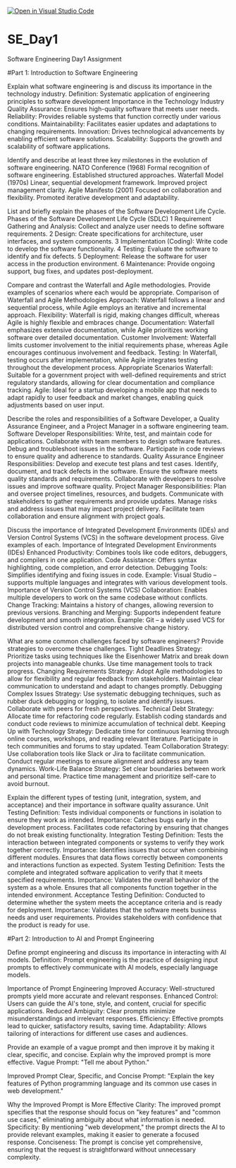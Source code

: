 [![Open in Visual Studio Code](https://classroom.github.com/assets/open-in-vscode-2e0aaae1b6195c2367325f4f02e2d04e9abb55f0b24a779b69b11b9e10269abc.svg)](https://classroom.github.com/online_ide?assignment_repo_id=18402317&assignment_repo_type=AssignmentRepo)
# SE_Day1
Software Engineering Day1 Assignment

#Part 1: Introduction to Software Engineering

Explain what software engineering is and discuss its importance in the technology industry.
Definition: Systematic application of engineering principles to software development
Importance in the Technology Industry
Quality Assurance: Ensures high-quality software that meets user needs.
Reliability: Provides reliable systems that function correctly under various conditions.
Maintainability: Facilitates easier updates and adaptations to changing requirements.
Innovation: Drives technological advancements by enabling efficient software solutions.
Scalability: Supports the growth and scalability of software applications.

Identify and describe at least three key milestones in the evolution of software engineering.
NATO Conference (1968)
Formal recognition of software engineering.
Established structured approaches.
Waterfall Model (1970s)
Linear, sequential development framework.
Improved project management clarity.
Agile Manifesto (2001)
Focused on collaboration and flexibility.
Promoted iterative development and adaptability.


List and briefly explain the phases of the Software Development Life Cycle.
Phases of the Software Development Life Cycle (SDLC)
1 Requirement Gathering and Analysis: Collect and analyze user needs to define software requirements.
2 Design: Create specifications for architecture, user interfaces, and system components.
3 Implementation (Coding): Write code to develop the software functionality.
4 Testing: Evaluate the software to identify and fix defects.
5 Deployment: Release the software for user access in the production environment.
6 Maintenance: Provide ongoing support, bug fixes, and updates post-deployment.

Compare and contrast the Waterfall and Agile methodologies. Provide examples of scenarios where each would be appropriate.
Comparison of Waterfall and Agile Methodologies
Approach: Waterfall follows a linear and sequential process, while Agile employs an iterative and incremental approach.
Flexibility: Waterfall is rigid, making changes difficult, whereas Agile is highly flexible and embraces change.
Documentation: Waterfall emphasizes extensive documentation, while Agile prioritizes working software over detailed documentation.
Customer Involvement: Waterfall limits customer involvement to the initial requirements phase, whereas Agile encourages continuous involvement and feedback.
Testing: In Waterfall, testing occurs after implementation, while Agile integrates testing throughout the development process.
Appropriate Scenarios
Waterfall: Suitable for a government project with well-defined requirements and strict regulatory standards, allowing for clear documentation and compliance tracking.
Agile: Ideal for a startup developing a mobile app that needs to adapt rapidly to user feedback and market changes, enabling quick adjustments based on user input.

Describe the roles and responsibilities of a Software Developer, a Quality Assurance Engineer, and a Project Manager in a software engineering team.
Software Developer
Responsibilities:
Write, test, and maintain code for applications.
Collaborate with team members to design software features.
Debug and troubleshoot issues in the software.
Participate in code reviews to ensure quality and adherence to standards.
Quality Assurance Engineer
Responsibilities:
Develop and execute test plans and test cases.
Identify, document, and track defects in the software.
Ensure the software meets quality standards and requirements.
Collaborate with developers to resolve issues and improve software quality.
Project Manager
Responsibilities:
Plan and oversee project timelines, resources, and budgets.
Communicate with stakeholders to gather requirements and provide updates.
Manage risks and address issues that may impact project delivery.
Facilitate team collaboration and ensure alignment with project goals.

Discuss the importance of Integrated Development Environments (IDEs) and Version Control Systems (VCS) in the software development process. Give examples of each.
Importance of Integrated Development Environments (IDEs)
Enhanced Productivity: Combines tools like code editors, debuggers, and compilers in one application.
Code Assistance: Offers syntax highlighting, code completion, and error detection.
Debugging Tools: Simplifies identifying and fixing issues in code.
Example: Visual Studio – supports multiple languages and integrates with various development tools.
Importance of Version Control Systems (VCS)
Collaboration: Enables multiple developers to work on the same codebase without conflicts.
Change Tracking: Maintains a history of changes, allowing reversion to previous versions.
Branching and Merging: Supports independent feature development and smooth integration.
Example: Git – a widely used VCS for distributed version control and comprehensive change history.

What are some common challenges faced by software engineers? Provide strategies to overcome these challenges.
Tight Deadlines
Strategy: Prioritize tasks using techniques like the Eisenhower Matrix and break down projects into manageable chunks. Use time management tools to track progress.
Changing Requirements
Strategy: Adopt Agile methodologies to allow for flexibility and regular feedback from stakeholders. Maintain clear communication to understand and adapt to changes promptly.
Debugging Complex Issues
Strategy: Use systematic debugging techniques, such as rubber duck debugging or logging, to isolate and identify issues. Collaborate with peers for fresh perspectives.
Technical Debt
Strategy: Allocate time for refactoring code regularly. Establish coding standards and conduct code reviews to minimize accumulation of technical debt.
Keeping Up with Technology
Strategy: Dedicate time for continuous learning through online courses, workshops, and reading relevant literature. Participate in tech communities and forums to stay updated.
Team Collaboration
Strategy: Use collaboration tools like Slack or Jira to facilitate communication. Conduct regular meetings to ensure alignment and address any team dynamics.
Work-Life Balance
Strategy: Set clear boundaries between work and personal time. Practice time management and prioritize self-care to avoid burnout.

Explain the different types of testing (unit, integration, system, and acceptance) and their importance in software quality assurance.
Unit Testing
Definition: Tests individual components or functions in isolation to ensure they work as intended.
Importance:
Catches bugs early in the development process.
Facilitates code refactoring by ensuring that changes do not break existing functionality.
Integration Testing
Definition: Tests the interaction between integrated components or systems to verify they work together correctly.
Importance:
Identifies issues that occur when combining different modules.
Ensures that data flows correctly between components and interactions function as expected.
System Testing
Definition: Tests the complete and integrated software application to verify that it meets specified requirements.
Importance:
Validates the overall behavior of the system as a whole.
Ensures that all components function together in the intended environment.
Acceptance Testing
Definition: Conducted to determine whether the system meets the acceptance criteria and is ready for deployment.
Importance:
Validates that the software meets business needs and user requirements.
Provides stakeholders with confidence that the product is ready for use.

#Part 2: Introduction to AI and Prompt Engineering


Define prompt engineering and discuss its importance in interacting with AI models.
Definition: Prompt engineering is the practice of designing input prompts to effectively communicate with AI models, especially language models.

Importance of Prompt Engineering
Improved Accuracy: Well-structured prompts yield more accurate and relevant responses.
Enhanced Control: Users can guide the AI's tone, style, and content, crucial for specific applications.
Reduced Ambiguity: Clear prompts minimize misunderstandings and irrelevant responses.
Efficiency: Effective prompts lead to quicker, satisfactory results, saving time.
Adaptability: Allows tailoring of interactions for different use cases and audiences.

Provide an example of a vague prompt and then improve it by making it clear, specific, and concise. Explain why the improved prompt is more effective.
Vague Prompt:
"Tell me about Python."

Improved Prompt
Clear, Specific, and Concise Prompt:
"Explain the key features of Python programming language and its common use cases in web development."

Why the Improved Prompt is More Effective
Clarity: The improved prompt specifies that the response should focus on "key features" and "common use cases," eliminating ambiguity about what information is needed.
Specificity: By mentioning "web development," the prompt directs the AI to provide relevant examples, making it easier to generate a focused response.
Conciseness: The prompt is concise yet comprehensive, ensuring that the request is straightforward without unnecessary complexity.
